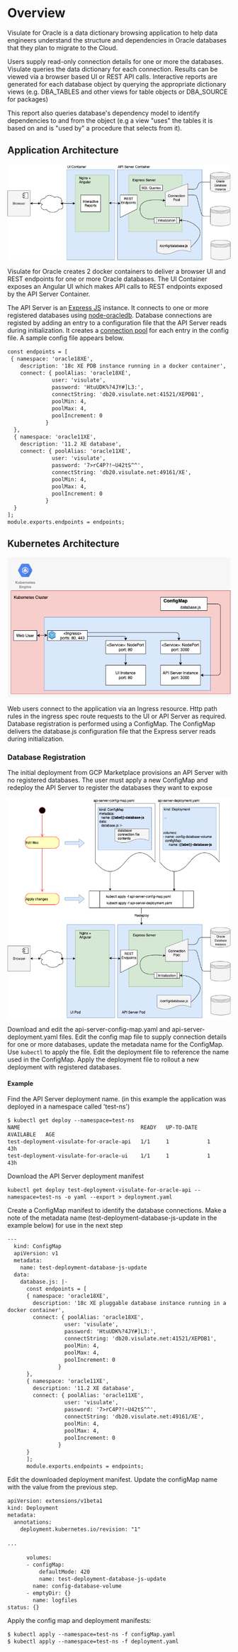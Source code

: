 # Overview
Visulate for Oracle is a data dictionary browsing application to help data engineers understand the structure and dependencies in Oracle databases that they plan to migrate to the Cloud.

Users supply read-only connection details for one or more the databases. Visulate queries the data dictionary for each connection. Results can be viewed via a browser based UI or REST API calls. Interactive reports are generated for each database object by querying the appropriate dictionary views (e.g. DBA_TABLES and other views for table objects or DBA_SOURCE for packages)

This report also queries database's dependency model to identify dependencies to and from the object (e.g a view "uses" the tables it is based on and is "used by" a procedure that selects from it).

## Application Architecture

![Architecture diagram](images/database-connections.png)

Visulate for Oracle creates 2 docker containers to deliver a browser UI and REST endpoints for one or more Oracle databases. The UI Container exposes an Angular UI which makes API calls to REST endpoints exposed by the API Server Container. 

The API Server is an [Express JS](https://expressjs.com/) instance.  It connects to one or more registered databases using [node-oracledb](https://oracle.github.io/node-oracledb/doc/api.html#intro). Database connections are registed by adding an entry to a configuration file that the API Server reads during initialization. It creates a [connection pool](https://oracle.github.io/node-oracledb/doc/api.html#connpooling) for each entry in the config file. A sample config file appears below.

```
const endpoints = [
 { namespace: 'oracle18XE',
    description: '18c XE PDB instance running in a docker container',
    connect: { poolAlias: 'oracle18XE',
              user: 'visulate',
              password: 'HtuUDK%?4JY#]L3:',
              connectString: 'db20.visulate.net:41521/XEPDB1',
              poolMin: 4,
              poolMax: 4,
              poolIncrement: 0
            }
  },
  { namespace: 'oracle11XE',
    description: '11.2 XE database',
    connect: { poolAlias: 'oracle11XE',
              user: 'visulate',
              password: '7>rC4P?!~U42tS^^',
              connectString: 'db20.visulate.net:49161/XE',
              poolMin: 4,
              poolMax: 4,
              poolIncrement: 0
            }
  }
];
module.exports.endpoints = endpoints;
```

## Kubernetes Architecture

![K8S Architecure](images/k8s.png)

Web users connect to the application via an Ingress resource. Http path rules in the ingress spec route requests to the UI or API Server as required. Database registration is performed using a ConfigMap.  The ConfigMap delivers the database.js configuration file that the Express server reads during initialization.

### Database Registration
The initial deployment from GCP Marketplace provisions an API Server with no registered databases. The user must apply a new ConfigMap and redeploy the API Server to register the databases they want to expose 

![Update Database Connections](images/update-database-connections.png)

Download and edit the api-server-config-map.yaml and api-server-deployment.yaml files. Edit the config map file to supply connection details for one or more databases, update the metadata name for the ConfigMap. Use `kubectl` to apply the file. Edit the deployment file to reference the name used in the ConfigMap.  Apply the deployment file to rollout a new deployment with registered databases. 

#### Example
Find the API Server deployment name. (in this example the application was deployed in a namespace called 'test-ns')
```
$ kubectl get deploy --namespace=test-ns
NAME                                      READY   UP-TO-DATE   AVAILABLE   AGE
test-deployment-visulate-for-oracle-api   1/1     1            1           43h
test-deployment-visulate-for-oracle-ui    1/1     1            1           43h
```
Download the API Server deployment manifest 
```
kubectl get deploy test-deployment-visulate-for-oracle-api --namespace=test-ns -o yaml --export > deployment.yaml
```
Create a ConfigMap manifest to identify the database connections. Make a note of the metadata name (test-deployment-database-js-update in the example below) for use in the next step
```
---
  kind: ConfigMap
  apiVersion: v1
  metadata:
    name: test-deployment-database-js-update
  data:
    database.js: |-
      const endpoints = [
      { namespace: 'oracle18XE',
        description: '18c XE pluggable database instance running in a docker container',
        connect: { poolAlias: 'oracle18XE',
                  user: 'visulate',
                  password: 'HtuUDK%?4JY#]L3:',
                  connectString: 'db20.visulate.net:41521/XEPDB1',
                  poolMin: 4,
                  poolMax: 4,
                  poolIncrement: 0
                }
      },
      { namespace: 'oracle11XE',
        description: '11.2 XE database',
        connect: { poolAlias: 'oracle11XE',
                  user: 'visulate',
                  password: '7>rC4P?!~U42tS^^',
                  connectString: 'db20.visulate.net:49161/XE',
                  poolMin: 4,
                  poolMax: 4,
                  poolIncrement: 0
                }
      }
      ];
      module.exports.endpoints = endpoints;
```
Edit the downloaded deployment manifest. Update the configMap name with the value from the previous step.
```
apiVersion: extensions/v1beta1
kind: Deployment
metadata:
  annotations:
    deployment.kubernetes.io/revision: "1"

...

      volumes:
      - configMap:
          defaultMode: 420
          name: test-deployment-database-js-update
        name: config-database-volume
      - emptyDir: {}
        name: logfiles
status: {}
```

Apply the config map and deployment manifests:

```
$ kubectl apply --namespace=test-ns -f configMap.yaml 
$ kubectl apply --namespace=test-ns -f deployment.yaml 
```